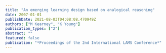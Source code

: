 ```yaml
---
title: "An emerging learning design based on analogical reasoning"
date: 2007-01-01
publishDate: 2021-08-03T04:08:08.470949Z
authors: ["M Kearney", "K Young"]
publication_types: ["2"]
abstract: ""
featured: false
publication: "*Proceedings of the 2nd International LAMS Conference*"
---
```


